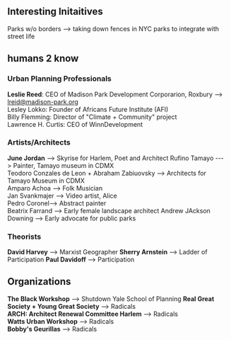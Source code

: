 
## Interesting Initaitives
Parks w/o borders --> taking down fences in NYC parks to integrate with street life


## humans 2 know

### Urban Planning Professionals
**Leslie Reed**: CEO of Madison Park Development Corporarion, Roxbury --> lreid@madison-park.org    
Lesley Lokko: Founder of Africans Future Institute (AFI)   
Billy Flemming: Director of "Climate + Community" project  
Lawrence H. Curtis: CEO of WinnDevelopment  


### Artists/Architects
**June Jordan** --> Skyrise for Harlem, Poet and Architect
Rufino Tamayo ---> Painter, Tamayo museum in CDMX  
Teodoro Conzales de Leon + Abraham Zabiuovsky --> Architects for Tamayo Museum in CDMX  
Amparo Achoa --> Folk Musician  
Jan Svankmajer --> Video artist, Alice  
Pedro Coronel--> Abstract painter   
Beatrix Farrand --> Early female landscape architect
Andrew JAckson Downing --> Early advocate for public parks

### Theorists
**David Harvey** --> Marxist Geographer
**Sherry Arnstein** --> Ladder of Participation
**Paul Davidoff** --> Participation


## Organizations
**The Black Workshop** --> Shutdown Yale School of Planning
**Real Great Society + Young Great Society** --> Radicals  
**ARCH: Architect Renewal Committee Harlem**  --> Radicals  
**Watts Urban Workshop**  --> Radicals  
**Bobby's Geurillas**  --> Radicals  
